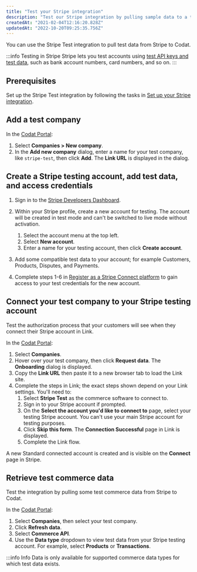 ```yaml
---
title: "Test your Stripe integration"
description: "Test our Stripe integration by pulling sample data to a test company"
createdAt: "2021-02-04T12:16:20.828Z"
updatedAt: "2022-10-20T09:25:35.756Z"
---
```


You can use the Stripe Test integration to pull test data from Stripe to Codat.

:::info Testing in Stripe
Stripe lets you test accounts using [test API keys and test data](https://stripe.com/docs/connect/testing), such as bank account numbers, card numbers, and so on.
:::

## Prerequisites

Set up the Stripe Test integration by following the tasks in [Set up your Stripe integration](/commerce-stripe-setup).

## Add a test company

In the <a className="external" href="https://app.codat.io/" target="_blank">Codat Portal</a>:

1. Select **Companies > New company**.
2. In the **Add new company** dialog, enter a name for your test company, like `stripe-test`, then click **Add**. The **Link URL** is displayed in the dialog.

## Create a Stripe testing account, add test data, and access credentials

1. Sign in to the <a className="external" href="https://dashboard.stripe.com/" target="_blank">Stripe Developers Dashboard</a>.
2. Within your Stripe profile, create a new account for testing. The account will be created in test mode and can't be switched to live mode without activation.

   1. Select the account menu at the top left.
   2. Select **New account**.
   3. Enter a name for your testing account, then click **Create account**.

3. Add some compatible test data to your account; for example Customers, Products, Disputes, and Payments.
4. Complete steps 1-6 in [Register as a Stripe Connect platform](/commerce-stripe-setup#register-as-a-stripe-connect-platform) to gain access to your test credentials for the new account.

## Connect your test company to your Stripe testing account

Test the authorization process that your customers will see when they connect their Stripe account in Link.

In the <a className="external" href="https://app.codat.io/" target="_blank">Codat Portal</a>:

1. Select **Companies**.
1. Hover over your test company, then click **Request data**. The **Onboarding** dialog is displayed.
1. Copy the **Link URL** then paste it to a new browser tab to load the Link site.
1. Complete the steps in Link; the exact steps shown depend on your Link settings. You'll need to:
   1. Select **Stripe Test** as the commerce software to connect to.
   2. Sign in to your Stripe account if prompted.
   3. On the **Select the account you'd like to connect to** page, select your testing Stripe account. You can't use your main Stripe account for testing purposes.
   4. Click **Skip this form**. The **Connection Successful** page in Link is displayed.
   5. Complete the Link flow.

A new Standard connected account is created and is visible on the **Connect** page in Stripe.

## Retrieve test commerce data

Test the integration by pulling some test commerce data from Stripe to Codat.

In the <a className="external" href="https://app.codat.io/" target="_blank">Codat Portal</a>:

1. Select **Companies**, then select your test company.
1. Click **Refresh data**.
1. Select **Commerce API**.
1. Use the **Data type** dropdown to view test data from your Stripe testing account. For example, select **Products** or **Transactions**.

:::info Info
Data is only available for supported commerce data types for which test data exists.
